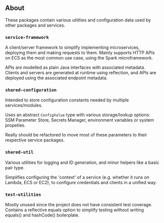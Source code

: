 ## About

These packages contain various utilities and configuration data used by other packages and services.

### `service-framework`

A client/server framework to simplify implementing microservices, deploying them and making requests to them. Mainly supports HTTP APIs on ECS as the most common use case, using the Spark microframework.

APIs are modelled as plain Java interfaces with associated metadata. Clients and servers are generated at runtime using reflection, and APIs are deployed using the associated endpoint metadata.

### `shared-configuration`

Intended to store configuration constants needed by multiple services/modules.

Uses an abstract `ConfigValue` type with various storage/lookup options: SSM Parameter Store, Secrets Manager, environment variables or system propeties.

Really should be refactored to move most of these parameters to their respective service packages. 

### `shared-util`

Various utilities for logging and ID generation, and minor helpers like a basic pair type.

Simplifies configuring the 'context' of a service (e.g. whether it runs on Lambda, ECS or EC2), to configure credentials and clients in a unified way.

### `test-utilities`

Mostly unused since the project does not have consistent test coverage. Contains a reflective equals option to simplify testing without writing equals() and hashCode() boilerplate.